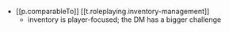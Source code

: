
- [[p.comparableTo]] [[t.roleplaying.inventory-management]]
  - inventory is player-focused; the DM has a bigger challenge
